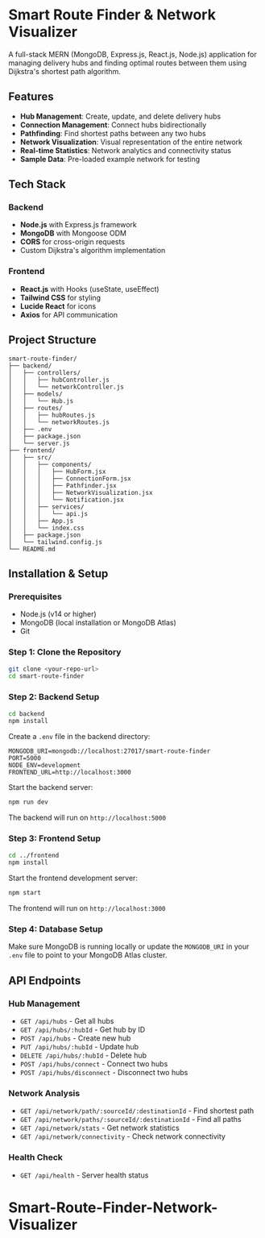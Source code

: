 # Smart Route Finder & Network Visualizer

A full-stack MERN (MongoDB, Express.js, React.js, Node.js) application for managing delivery hubs and finding optimal routes between them using Dijkstra's shortest path algorithm.

## Features

- **Hub Management**: Create, update, and delete delivery hubs
- **Connection Management**: Connect hubs bidirectionally
- **Pathfinding**: Find shortest paths between any two hubs
- **Network Visualization**: Visual representation of the entire network
- **Real-time Statistics**: Network analytics and connectivity status
- **Sample Data**: Pre-loaded example network for testing

## Tech Stack

### Backend
- **Node.js** with Express.js framework
- **MongoDB** with Mongoose ODM
- **CORS** for cross-origin requests
- Custom Dijkstra's algorithm implementation

### Frontend  
- **React.js** with Hooks (useState, useEffect)
- **Tailwind CSS** for styling
- **Lucide React** for icons
- **Axios** for API communication

## Project Structure

```
smart-route-finder/
├── backend/
│   ├── controllers/
│   │   ├── hubController.js
│   │   └── networkController.js
│   ├── models/
│   │   └── Hub.js
│   ├── routes/
│   │   ├── hubRoutes.js
│   │   └── networkRoutes.js
│   ├── .env
│   ├── package.json
│   └── server.js
├── frontend/
│   ├── src/
│   │   ├── components/
│   │   │   ├── HubForm.jsx
│   │   │   ├── ConnectionForm.jsx
│   │   │   ├── Pathfinder.jsx
│   │   │   ├── NetworkVisualization.jsx
│   │   │   └── Notification.jsx
│   │   ├── services/
│   │   │   └── api.js
│   │   ├── App.js
│   │   └── index.css
│   ├── package.json
│   └── tailwind.config.js
└── README.md
```

## Installation & Setup

### Prerequisites
- Node.js (v14 or higher)
- MongoDB (local installation or MongoDB Atlas)
- Git

### Step 1: Clone the Repository
```bash
git clone <your-repo-url>
cd smart-route-finder
```

### Step 2: Backend Setup
```bash
cd backend
npm install
```

Create a `.env` file in the backend directory:
```env
MONGODB_URI=mongodb://localhost:27017/smart-route-finder
PORT=5000
NODE_ENV=development
FRONTEND_URL=http://localhost:3000
```

Start the backend server:
```bash
npm run dev
```
The backend will run on `http://localhost:5000`

### Step 3: Frontend Setup
```bash
cd ../frontend
npm install
```

Start the frontend development server:
```bash
npm start
```
The frontend will run on `http://localhost:3000`

### Step 4: Database Setup
Make sure MongoDB is running locally or update the `MONGODB_URI` in your `.env` file to point to your MongoDB Atlas cluster.

## API Endpoints

### Hub Management
- `GET /api/hubs` - Get all hubs
- `GET /api/hubs/:hubId` - Get hub by ID
- `POST /api/hubs` - Create new hub
- `PUT /api/hubs/:hubId` - Update hub
- `DELETE /api/hubs/:hubId` - Delete hub
- `POST /api/hubs/connect` - Connect two hubs
- `POST /api/hubs/disconnect` - Disconnect two hubs

### Network Analysis
- `GET /api/network/path/:sourceId/:destinationId` - Find shortest path
- `GET /api/network/paths/:sourceId/:destinationId` - Find all paths
- `GET /api/network/stats` - Get network statistics
- `GET /api/network/connectivity` - Check network connectivity

### Health Check
- `GET /api/health` - Server health status
# Smart-Route-Finder-Network-Visualizer
